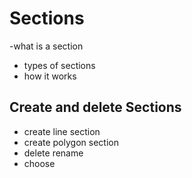 # Sections

-what is a section
- types of sections
- how it works


## Create and delete Sections

- create line section
- create polygon section
- delete rename
- choose